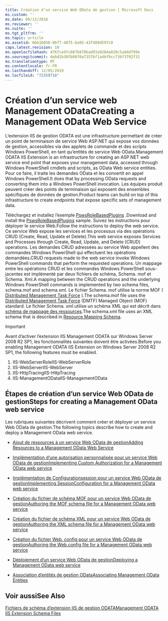 ```yaml
---
title: Création d’un service Web OData de gestion | Microsoft Docs
ms.custom: ''
ms.date: 09/13/2016
ms.reviewer: ''
ms.suite: ''
ms.tgt_pltfrm: ''
ms.topic: article
ms.assetid: 06b1b050-0bf7-48f5-ba05-43f489d597c0
caps.latest.revision: 10
ms.openlocfilehash: 476fce9fc087b870bad93a9204a820c5a84df99e
ms.sourcegitcommit: debd2b38fb8070a7357bf1a4bf9cc736f3702f31
ms.translationtype: MT
ms.contentlocale: fr-FR
ms.lasthandoff: 12/05/2019
ms.locfileid: "72359718"
---
```

# <a name="creating-a-management-odata-web-service"></a><span data-ttu-id="941dc-102">Création d’un service web Management OData</span><span class="sxs-lookup"><span data-stu-id="941dc-102">Creating a Management OData Web Service</span></span>

<span data-ttu-id="941dc-103">L’extension IIS de gestion ODATA est une infrastructure permettant de créer un point de terminaison de service Web ASP.NET qui expose vos données de gestion, accessibles via des applets de commande et des scripts Windows PowerShell, en tant qu’entités de service Web OData.</span><span class="sxs-lookup"><span data-stu-id="941dc-103">Management ODATA IIS Extension is an infrastructure for creating an ASP.NET web service end point that exposes your management data, accessed through Windows PowerShell cmdlets and scripts, as OData Web service entities.</span></span> <span data-ttu-id="941dc-104">Pour ce faire, il traite les demandes OData et les convertit en appel Windows PowerShell.</span><span class="sxs-lookup"><span data-stu-id="941dc-104">It does that by processing OData requests and converting them into a Windows PowerShell invocation.</span></span> <span data-ttu-id="941dc-105">Les équipes produit peuvent créer des points de terminaison qui exposent des ensembles spécifiques de données de gestion.</span><span class="sxs-lookup"><span data-stu-id="941dc-105">Product teams can build on top of this infrastructure to create endpoints that expose specific sets of management data.</span></span>

<span data-ttu-id="941dc-106">Téléchargez et installez l’exemple [PswsRoleBasedPlugins](https://code.msdn.microsoft.com:443/windowsdesktop/PswsRoleBasedPlugins-9c79b75a) .</span><span class="sxs-lookup"><span data-stu-id="941dc-106">Download and install the [PswsRoleBasedPlugins](https://code.msdn.microsoft.com:443/windowsdesktop/PswsRoleBasedPlugins-9c79b75a) sample.</span></span> <span data-ttu-id="941dc-107">Suivez les instructions pour déployer le service Web.</span><span class="sxs-lookup"><span data-stu-id="941dc-107">Follow the instructions to deploy the web service.</span></span> <span data-ttu-id="941dc-108">Ce service Web expose les services et les processus via des opérations CRUD (Create, Read, Update et Delete).</span><span class="sxs-lookup"><span data-stu-id="941dc-108">This web service exposes Services and Processes through Create, Read, Update, and Delete (CRUD) operations.</span></span> <span data-ttu-id="941dc-109">Les demandes CRUD adressées au service Web appellent des commandes Windows PowerShell qui effectuent les opérations demandées.</span><span class="sxs-lookup"><span data-stu-id="941dc-109">CRUD requests made to the web service invoke  Windows PowerShell commands that perform the requested operations.</span></span> <span data-ttu-id="941dc-110">Un mappage entre les opérations CRUD et les commandes Windows PowerShell sous-jacentes est implémenté par deux fichiers de schéma, Schema. mof et Schema. Xml.</span><span class="sxs-lookup"><span data-stu-id="941dc-110">A mapping between the CRUD operations and the underlying Windows PowerShell commands is implemented by two schema files, schema.mof and schema.xml.</span></span> <span data-ttu-id="941dc-111">Le fichier Schema. mof utilise la norme MOF ( [Distributed Management Task Force](https://www.dmtf.org/) ).</span><span class="sxs-lookup"><span data-stu-id="941dc-111">The schema.mof file uses the [Distributed Management  Task Force](https://www.dmtf.org/) (DMTF) Managed Object (MOF) standard.</span></span> <span data-ttu-id="941dc-112">Le fichier Schema. xml utilise un schéma XML qui est décrit dans [schéma de mappage des ressources](./resource-mapping-schema.md).</span><span class="sxs-lookup"><span data-stu-id="941dc-112">The schema.xml file uses an XML schema that is described in [Resource Mapping Schema](./resource-mapping-schema.md).</span></span>

> [!IMPORTANT]
> <span data-ttu-id="941dc-113">Avant d’activer l’extension IIS Management ODATA sur Windows Server 2008 R2 SP1, les fonctionnalités suivantes doivent être activées.</span><span class="sxs-lookup"><span data-stu-id="941dc-113">Before you enabling Management ODATA IIS Extension on Windows Server 2008 R2 SP1, the following features must be enabled.</span></span>
>
> 1.  <span data-ttu-id="941dc-114">IIS-WebServerRole</span><span class="sxs-lookup"><span data-stu-id="941dc-114">IIS-WebServerRole</span></span>
> 2.  <span data-ttu-id="941dc-115">IIS-WebServer</span><span class="sxs-lookup"><span data-stu-id="941dc-115">IIS-WebServer</span></span>
> 3.  <span data-ttu-id="941dc-116">IIS-HttpTracing</span><span class="sxs-lookup"><span data-stu-id="941dc-116">IIS-HttpTracing</span></span>
> 4.  <span data-ttu-id="941dc-117">IIS-ManagementOData</span><span class="sxs-lookup"><span data-stu-id="941dc-117">IIS-ManagementOData</span></span>

## <a name="steps-for-creating-a-management-odata-web-service"></a><span data-ttu-id="941dc-118">Étapes de création d’un service Web OData de gestion</span><span class="sxs-lookup"><span data-stu-id="941dc-118">Steps for creating a Management OData web service</span></span>

<span data-ttu-id="941dc-119">Les rubriques suivantes décrivent comment créer et déployer un service Web OData de gestion.</span><span class="sxs-lookup"><span data-stu-id="941dc-119">The following topics describe how to create and deploy a Management OData web service.</span></span>

- [<span data-ttu-id="941dc-120">Ajout de ressources à un service Web OData de gestion</span><span class="sxs-lookup"><span data-stu-id="941dc-120">Adding Resources to a Management OData Web Service</span></span>](./adding-resources-to-a-management-odata-web-service.md)

- [<span data-ttu-id="941dc-121">Implémentation d’une autorisation personnalisée pour un service Web OData de gestion</span><span class="sxs-lookup"><span data-stu-id="941dc-121">Implementing Custom Authorization for a Management OData web service</span></span>](./implementing-custom-authorization-for-a-management-odata-web-service.md)

- [<span data-ttu-id="941dc-122">Implémentation de Configurationsession pour un service Web OData de gestion</span><span class="sxs-lookup"><span data-stu-id="941dc-122">Implementing SessionConfiguration for a Management OData web service</span></span>](./implementing-sessionconfiguration-for-a-management-odata-web-service.md)

- [<span data-ttu-id="941dc-123">Création du fichier de schéma MOF pour un service Web OData de gestion</span><span class="sxs-lookup"><span data-stu-id="941dc-123">Authoring the MOF schema file for a Management OData web service</span></span>](./authoring-the-mof-schema-file-for-a-management-odata-web-service.md)

- [<span data-ttu-id="941dc-124">Création du fichier de schéma XML pour un service Web OData de gestion</span><span class="sxs-lookup"><span data-stu-id="941dc-124">Authoring the XML schema file for a Management OData web service</span></span>](./authoring-the-xml-schema-file-for-a-management-odata-web-service.md)

- [<span data-ttu-id="941dc-125">Création du fichier Web. config pour un service Web OData de gestion</span><span class="sxs-lookup"><span data-stu-id="941dc-125">Authoring the Web.config file for a Management OData web service</span></span>](./authoring-the-web-config-file-for-a-management-odata-web-service.md)

- [<span data-ttu-id="941dc-126">Déploiement d’un service Web OData de gestion</span><span class="sxs-lookup"><span data-stu-id="941dc-126">Deploying a Management OData web service</span></span>](./deploying-a-management-odata-web-service.md)

- [<span data-ttu-id="941dc-127">Association d’entités de gestion OData</span><span class="sxs-lookup"><span data-stu-id="941dc-127">Associating Management OData Entities</span></span>](./associating-management-odata-entities.md)

## <a name="see-also"></a><span data-ttu-id="941dc-128">Voir aussi</span><span class="sxs-lookup"><span data-stu-id="941dc-128">See Also</span></span>

[<span data-ttu-id="941dc-129">Fichiers de schéma d’extension IIS de gestion ODATA</span><span class="sxs-lookup"><span data-stu-id="941dc-129">Management ODATA IIS Extension Schema Files</span></span>](./management-odata-iis-extension-schema-files.md)
